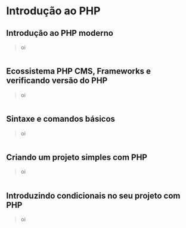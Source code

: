# Introdução ao PHP

## Introdução ao PHP moderno

> oi

```js

```

## Ecossistema PHP CMS, Frameworks e verificando versão do PHP

> oi

```js

```

## Sintaxe e comandos básicos

> oi

```js

```

## Criando um projeto simples com PHP

> oi

```js

```

## Introduzindo condicionais no seu projeto com PHP

> oi

```js

```




